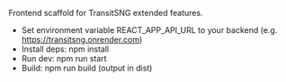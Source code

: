 Frontend scaffold for TransitSNG extended features.
- Set environment variable REACT_APP_API_URL to your backend (e.g. https://transitsng.onrender.com)
- Install deps: npm install
- Run dev: npm run start
- Build: npm run build (output in dist)
